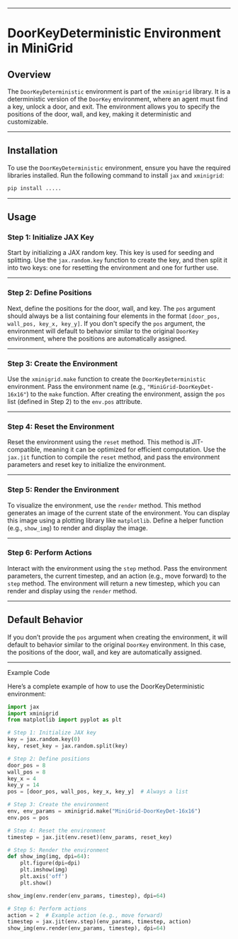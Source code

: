 

---

# DoorKeyDeterministic Environment in MiniGrid

## Overview

The `DoorKeyDeterministic` environment is part of the `xminigrid` library. It is a deterministic version of the `DoorKey` environment, where an agent must find a key, unlock a door, and exit. The environment allows you to specify the positions of the door, wall, and key, making it deterministic and customizable.

---

## Installation

To use the `DoorKeyDeterministic` environment, ensure you have the required libraries installed. Run the following command to install `jax` and `xminigrid`:

```bash
pip install .....
```

---

## Usage

### Step 1: Initialize JAX Key

Start by initializing a JAX random key. This key is used for seeding and splitting. Use the `jax.random.key` function to create the key, and then split it into two keys: one for resetting the environment and one for further use.

---

### Step 2: Define Positions

Next, define the positions for the door, wall, and key. The `pos` argument should always be a list containing four elements in the format `[door_pos, wall_pos, key_x, key_y]`. If you don't specify the `pos` argument, the environment will default to behavior similar to the original `DoorKey` environment, where the positions are automatically assigned.

---

### Step 3: Create the Environment

Use the `xminigrid.make` function to create the `DoorKeyDeterministic` environment. Pass the environment name (e.g., `"MiniGrid-DoorKeyDet-16x16"`) to the `make` function. After creating the environment, assign the `pos` list (defined in Step 2) to the `env.pos` attribute.

---

### Step 4: Reset the Environment

Reset the environment using the `reset` method. This method is JIT-compatible, meaning it can be optimized for efficient computation. Use the `jax.jit` function to compile the `reset` method, and pass the environment parameters and reset key to initialize the environment.

---

### Step 5: Render the Environment

To visualize the environment, use the `render` method. This method generates an image of the current state of the environment. You can display this image using a plotting library like `matplotlib`. Define a helper function (e.g., `show_img`) to render and display the image.

---

### Step 6: Perform Actions

Interact with the environment using the `step` method. Pass the environment parameters, the current timestep, and an action (e.g., move forward) to the `step` method. The environment will return a new timestep, which you can render and display using the `render` method.

---

## Default Behavior

If you don’t provide the `pos` argument when creating the environment, it will default to behavior similar to the original `DoorKey` environment. In this case, the positions of the door, wall, and key are automatically assigned.

---



Example Code

Here’s a complete example of how to use the DoorKeyDeterministic environment:

``` python
import jax
import xminigrid
from matplotlib import pyplot as plt

# Step 1: Initialize JAX key
key = jax.random.key(0)
key, reset_key = jax.random.split(key)

# Step 2: Define positions
door_pos = 8
wall_pos = 8
key_x = 4
key_y = 14
pos = [door_pos, wall_pos, key_x, key_y]  # Always a list

# Step 3: Create the environment
env, env_params = xminigrid.make("MiniGrid-DoorKeyDet-16x16")
env.pos = pos

# Step 4: Reset the environment
timestep = jax.jit(env.reset)(env_params, reset_key)

# Step 5: Render the environment
def show_img(img, dpi=64):
    plt.figure(dpi=dpi)
    plt.imshow(img)
    plt.axis('off')
    plt.show()

show_img(env.render(env_params, timestep), dpi=64)

# Step 6: Perform actions
action = 2  # Example action (e.g., move forward)
timestep = jax.jit(env.step)(env_params, timestep, action)
show_img(env.render(env_params, timestep), dpi=64)

```
